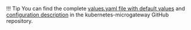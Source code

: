 !!! Tip
    You can find the complete [values.yaml file with default values](https://github.com/wso2/kubernetes-microgateway/blob/1.0.x/helm/choreo-connect/values.yaml) and [configuration description](https://github.com/wso2/kubernetes-microgateway/blob/1.0.x/helm/choreo-connect/README.md#configuration) in the kubernetes-microgateway GitHub repository.
